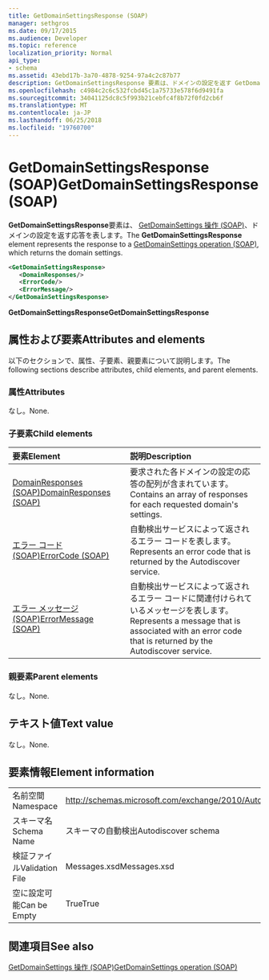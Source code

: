 ```yaml
---
title: GetDomainSettingsResponse (SOAP)
manager: sethgros
ms.date: 09/17/2015
ms.audience: Developer
ms.topic: reference
localization_priority: Normal
api_type:
- schema
ms.assetid: 43ebd17b-3a70-4878-9254-97a4c2c87b77
description: GetDomainSettingsResponse 要素は、ドメインの設定を返す GetDomainSettings 操作 (SOAP) への応答を表します。
ms.openlocfilehash: c4984c2c6c532fcbd45c1a75733e578f6d9491fa
ms.sourcegitcommit: 34041125dc8c5f993b21cebfc4f8b72f0fd2cb6f
ms.translationtype: MT
ms.contentlocale: ja-JP
ms.lasthandoff: 06/25/2018
ms.locfileid: "19760700"
---
```

# <a name="getdomainsettingsresponse-soap"></a><span data-ttu-id="3ea6e-103">GetDomainSettingsResponse (SOAP)</span><span class="sxs-lookup"><span data-stu-id="3ea6e-103">GetDomainSettingsResponse (SOAP)</span></span>

<span data-ttu-id="3ea6e-104">**GetDomainSettingsResponse**要素は、 [GetDomainSettings 操作 (SOAP)](getdomainsettings-operation-soap.md)、ドメインの設定を返す応答を表します。</span><span class="sxs-lookup"><span data-stu-id="3ea6e-104">The **GetDomainSettingsResponse** element represents the response to a [GetDomainSettings operation (SOAP)](getdomainsettings-operation-soap.md), which returns the domain settings.</span></span>
  
```XML
<GetDomainSettingsResponse>
   <DomainResponses/>
   <ErrorCode/>
   <ErrorMessage/>
</GetDomainSettingsResponse>
```

 <span data-ttu-id="3ea6e-105">**GetDomainSettingsResponse**</span><span class="sxs-lookup"><span data-stu-id="3ea6e-105">**GetDomainSettingsResponse**</span></span>
## <a name="attributes-and-elements"></a><span data-ttu-id="3ea6e-106">属性および要素</span><span class="sxs-lookup"><span data-stu-id="3ea6e-106">Attributes and elements</span></span>

<span data-ttu-id="3ea6e-107">以下のセクションで、属性、子要素、親要素について説明します。</span><span class="sxs-lookup"><span data-stu-id="3ea6e-107">The following sections describe attributes, child elements, and parent elements.</span></span>
  
### <a name="attributes"></a><span data-ttu-id="3ea6e-108">属性</span><span class="sxs-lookup"><span data-stu-id="3ea6e-108">Attributes</span></span>

<span data-ttu-id="3ea6e-109">なし。</span><span class="sxs-lookup"><span data-stu-id="3ea6e-109">None.</span></span>
  
### <a name="child-elements"></a><span data-ttu-id="3ea6e-110">子要素</span><span class="sxs-lookup"><span data-stu-id="3ea6e-110">Child elements</span></span>

|<span data-ttu-id="3ea6e-111">**要素**</span><span class="sxs-lookup"><span data-stu-id="3ea6e-111">**Element**</span></span>|<span data-ttu-id="3ea6e-112">**説明**</span><span class="sxs-lookup"><span data-stu-id="3ea6e-112">**Description**</span></span>|
|:-----|:-----|
|[<span data-ttu-id="3ea6e-113">DomainResponses (SOAP)</span><span class="sxs-lookup"><span data-stu-id="3ea6e-113">DomainResponses (SOAP)</span></span>](domainresponses-soap.md) <br/> |<span data-ttu-id="3ea6e-114">要求された各ドメインの設定の応答の配列が含まれています。</span><span class="sxs-lookup"><span data-stu-id="3ea6e-114">Contains an array of responses for each requested domain's settings.</span></span>  <br/> |
|[<span data-ttu-id="3ea6e-115">エラー コード (SOAP)</span><span class="sxs-lookup"><span data-stu-id="3ea6e-115">ErrorCode (SOAP)</span></span>](errorcode-soap.md) <br/> |<span data-ttu-id="3ea6e-116">自動検出サービスによって返されるエラー コードを表します。</span><span class="sxs-lookup"><span data-stu-id="3ea6e-116">Represents an error code that is returned by the Autodiscover service.</span></span>  <br/> |
|[<span data-ttu-id="3ea6e-117">エラー メッセージ (SOAP)</span><span class="sxs-lookup"><span data-stu-id="3ea6e-117">ErrorMessage (SOAP)</span></span>](errormessage-soap.md) <br/> |<span data-ttu-id="3ea6e-118">自動検出サービスによって返されるエラー コードに関連付けられているメッセージを表します。</span><span class="sxs-lookup"><span data-stu-id="3ea6e-118">Represents a message that is associated with an error code that is returned by the Autodiscover service.</span></span>  <br/> |
   
### <a name="parent-elements"></a><span data-ttu-id="3ea6e-119">親要素</span><span class="sxs-lookup"><span data-stu-id="3ea6e-119">Parent elements</span></span>

<span data-ttu-id="3ea6e-120">なし。</span><span class="sxs-lookup"><span data-stu-id="3ea6e-120">None.</span></span>
  
## <a name="text-value"></a><span data-ttu-id="3ea6e-121">テキスト値</span><span class="sxs-lookup"><span data-stu-id="3ea6e-121">Text value</span></span>

<span data-ttu-id="3ea6e-122">なし。</span><span class="sxs-lookup"><span data-stu-id="3ea6e-122">None.</span></span>
  
## <a name="element-information"></a><span data-ttu-id="3ea6e-123">要素情報</span><span class="sxs-lookup"><span data-stu-id="3ea6e-123">Element information</span></span>

|||
|:-----|:-----|
|<span data-ttu-id="3ea6e-124">名前空間</span><span class="sxs-lookup"><span data-stu-id="3ea6e-124">Namespace</span></span>  <br/> |http://schemas.microsoft.com/exchange/2010/Autodiscover  <br/> |
|<span data-ttu-id="3ea6e-125">スキーマ名</span><span class="sxs-lookup"><span data-stu-id="3ea6e-125">Schema Name</span></span>  <br/> |<span data-ttu-id="3ea6e-126">スキーマの自動検出</span><span class="sxs-lookup"><span data-stu-id="3ea6e-126">Autodiscover schema</span></span>  <br/> |
|<span data-ttu-id="3ea6e-127">検証ファイル</span><span class="sxs-lookup"><span data-stu-id="3ea6e-127">Validation File</span></span>  <br/> |<span data-ttu-id="3ea6e-128">Messages.xsd</span><span class="sxs-lookup"><span data-stu-id="3ea6e-128">Messages.xsd</span></span>  <br/> |
|<span data-ttu-id="3ea6e-129">空に設定可能</span><span class="sxs-lookup"><span data-stu-id="3ea6e-129">Can be Empty</span></span>  <br/> |<span data-ttu-id="3ea6e-130">True</span><span class="sxs-lookup"><span data-stu-id="3ea6e-130">True</span></span>  <br/> |
   
## <a name="see-also"></a><span data-ttu-id="3ea6e-131">関連項目</span><span class="sxs-lookup"><span data-stu-id="3ea6e-131">See also</span></span>



[<span data-ttu-id="3ea6e-132">GetDomainSettings 操作 (SOAP)</span><span class="sxs-lookup"><span data-stu-id="3ea6e-132">GetDomainSettings operation (SOAP)</span></span>](getdomainsettings-operation-soap.md)

